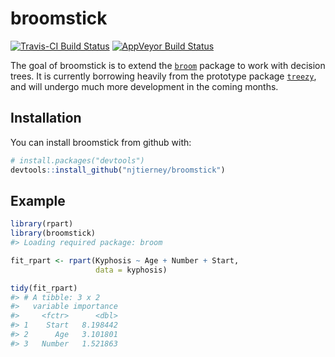 
<!-- README.md is generated from README.Rmd. Please edit that file -->
broomstick
==========

[![Travis-CI Build Status](https://travis-ci.org/njtierney/broomstick.svg?branch=master)](https://travis-ci.org/njtierney/broomstick) [![AppVeyor Build Status](https://ci.appveyor.com/api/projects/status/github/njtierney/broomstick?branch=master&svg=true)](https://ci.appveyor.com/project/njtierney/broomstick)

The goal of broomstick is to extend the [`broom`](https://github.com/tidyverse/broom) package to work with decision trees. It is currently borrowing heavily from the prototype package [`treezy`](https://github.com/njtierney/treezy), and will undergo much more development in the coming months.

Installation
------------

You can install broomstick from github with:

``` r
# install.packages("devtools")
devtools::install_github("njtierney/broomstick")
```

Example
-------

``` r
library(rpart)
library(broomstick)
#> Loading required package: broom

fit_rpart <- rpart(Kyphosis ~ Age + Number + Start, 
                   data = kyphosis)

tidy(fit_rpart)
#> # A tibble: 3 x 2
#>   variable importance
#>     <fctr>      <dbl>
#> 1    Start   8.198442
#> 2      Age   3.101801
#> 3   Number   1.521863
```
